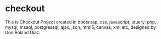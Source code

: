 # checkout
This is Checkout Project created in bootstrap, css, javascript, jquery, php, mysql, mssql, postgressql, ajax, json, html5, canvas, xml etc, designed by Don Roland Diaz.
